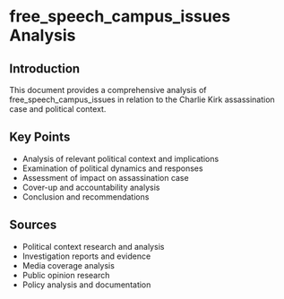 # free_speech_campus_issues Analysis

## Introduction

This document provides a comprehensive analysis of free_speech_campus_issues in relation to the Charlie Kirk assassination case and political context.

## Key Points

- Analysis of relevant political context and implications
- Examination of political dynamics and responses
- Assessment of impact on assassination case
- Cover-up and accountability analysis
- Conclusion and recommendations

## Sources
- Political context research and analysis
- Investigation reports and evidence
- Media coverage analysis
- Public opinion research
- Policy analysis and documentation
